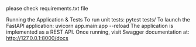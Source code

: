 please check requirements.txt file

Running the Application & Tests
To run unit tests:
pytest tests/
To launch the FastAPI application:
uvicorn app.main:app --reload
The application is implemented as a REST API. Once running, visit Swagger documentation at:
http://127.0.0.1:8000/docs




